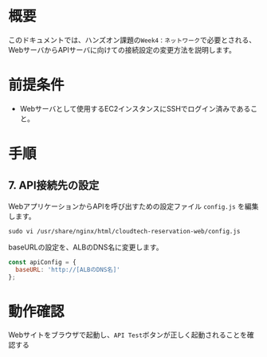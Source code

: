 # 概要
このドキュメントでは、ハンズオン課題の`Week4：ネットワーク`で必要とされる、WebサーバからAPIサーバに向けての接続設定の変更方法を説明します。

# 前提条件
- Webサーバとして使用するEC2インスタンスにSSHでログイン済みであること。

# 手順
## 7. API接続先の設定
WebアプリケーションからAPIを呼び出すための設定ファイル `config.js` を編集します。
```shell
sudo vi /usr/share/nginx/html/cloudtech-reservation-web/config.js
```
baseURLの設定を、ALBのDNS名に変更します。
```javascript
const apiConfig = {
  baseURL: 'http://[ALBのDNS名]'
};
```

# 動作確認
Webサイトをブラウザで起動し、`API Test`ボタンが正しく起動されることを確認する
